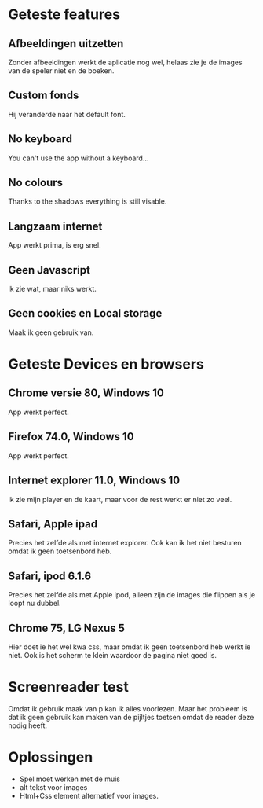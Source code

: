 # Geteste features
## Afbeeldingen uitzetten
Zonder afbeeldingen werkt de aplicatie nog wel, helaas zie je de images van de speler niet en de boeken.  

## Custom fonds
Hij veranderde naar het default font.

## No keyboard
You can't use the app without a keyboard...

## No colours
Thanks to the shadows everything is still visable.

## Langzaam internet
App werkt prima, is erg snel.

## Geen Javascript
Ik zie wat, maar niks werkt.

## Geen cookies en Local storage
Maak ik geen gebruik van.

# Geteste Devices en browsers
## Chrome versie 80, Windows 10
App werkt perfect.

## Firefox 74.0, Windows 10
App werkt perfect.

## Internet explorer 11.0, Windows 10
Ik zie mijn player en de kaart, maar voor de rest werkt er niet zo veel.  
 
## Safari, Apple ipad
Precies het zelfde als met internet explorer. Ook kan ik het niet besturen omdat ik geen toetsenbord heb.

## Safari, ipod 6.1.6
Precies het zelfde als met Apple ipod, alleen zijn de images die flippen als je loopt nu dubbel.

## Chrome 75, LG Nexus 5
Hier doet ie het wel kwa css, maar omdat ik geen toetsenbord heb werkt ie niet. Ook is het scherm te klein waardoor de pagina niet goed is.

# Screenreader test
Omdat ik gebruik maak van p kan ik alles voorlezen. Maar het probleem is dat ik geen gebruik kan maken van de pijltjes toetsen omdat de reader deze nodig heeft.

# Oplossingen
* Spel moet werken met de muis
* alt tekst voor images
* Html+Css element alternatief voor images.


